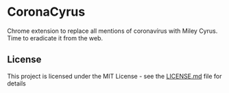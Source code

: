 # CoronaCyrus
Chrome extension to replace all mentions of coronavírus with Miley Cyrus. Time to eradicate it from the web.

## License
This project is licensed under the MIT License - see the [LICENSE.md](LICENSE.md) file for details
